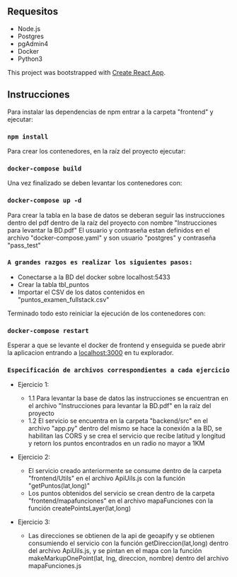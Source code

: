 ## Requesitos

* Node.js
* Postgres
* pgAdmin4
* Docker
* Python3

This project was bootstrapped with [Create React App](https://github.com/facebook/create-react-app).

## Instrucciones

Para instalar las dependencias de npm entrar a la carpeta "frontend" y ejecutar:

### `npm install`

Para crear los contenedores, en la raíz del proyecto ejecutar:

### `docker-compose build`

Una vez finalizado se deben levantar los contenedores con:

### `docker-compose up -d`

Para crear la tabla en la base de datos se deberan seguir las instrucciones dentro del pdf dentro de la raíz del proyecto con nombre "Instrucciones para levantar la BD.pdf"
El usuario y contraseña estan definidos en el archivo "docker-compose.yaml" y son usuario "postgres" y contraseña "pass_test"

### `A grandes razgos es realizar los siguientes pasos:`

* Conectarse a la BD del docker sobre localhost:5433
* Crear la tabla tbl_puntos
* Importar el CSV de los datos contenidos en "puntos_examen_fullstack.csv"

Terminado todo esto reiniciar la ejecución de los contenedores con:

### `docker-compose restart`

Esperar a que se levante el docker de frontend y enseguida se puede abrir la aplicacion entrando a [localhost:3000](http://localhost:3000) en tu explorador.

### `Especificación de archivos correspondientes a cada ejercicio`

* Ejercicio 1: 
    * 1.1 Para levantar la base de datos las instrucciones se encuentran en el archivo "Instrucciones para levantar la BD.pdf" en la raíz del proyecto
    * 1.2 El servicio se encuentra en la carpeta "backend/src" en el archivo "app.py" dentro del mismo se hace la conexión a la BD, se habilitan las CORS y se crea el servicio que recibe latitud y longitud y retorn los puntos encontrados en un radio no mayor a 1KM

 * Ejercicio 2:
    * El servicio creado anteriormente se consume dentro de la carpeta "frontend/Utils" en el archivo ApiUils.js con la función "getPuntos(lat,long)"
    * Los puntos obtenidos del servicio se crean dentro de la carpeta "frontend/mapafunciones" en el archivo mapaFunciones con la función createPointsLayer(lat,long)

 * Ejercicio 3:
    * Las direcciones se obtienen de la api de geoapify y se obtienen consumiendo el servicio con la función getDireccion(lat,long) dentro del archivo ApiUils.js, y se pintan en el mapa con la función makeMarkupOnePoint(lat, lng, direccion, nombre) dentro del archivo mapaFunciones.js


